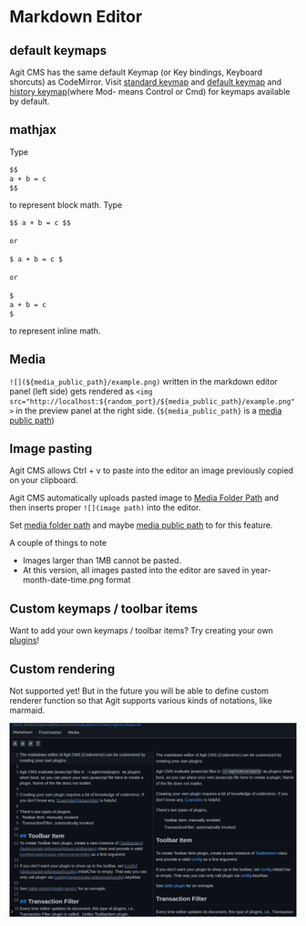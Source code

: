 # Markdown Editor

## default keymaps
Agit CMS has the same default Keymap (or Key bindings, Keyboard shorcuts) as CodeMirror.
Visit [standard keymap](https://codemirror.net/docs/ref/#commands.standardKeymap) and [default keymap](https://codemirror.net/docs/ref/#commands.defaultKeymap) and [history keymap](https://codemirror.net/docs/ref/#commands.historyKeymap)(where Mod- means Control or Cmd) for keymaps available by default.

## mathjax
Type
```
$$
a + b = c
$$
```
to represent block math.
Type
```
$$ a + b = c $$

or

$ a + b = c $

or 

$
a + b = c
$
```
to represent inline math.


## Media
`![](${media_public_path}/example.png)` written in the markdown editor panel (left side)
gets rendered as `<img src="http://localhost:${random_port}/${media_public_path}/example.png">` in the preview panel at the right side. 
(`${media_public_path}` is a [media public path](/Settings.md#media))


## Image pasting
Agit CMS allows Ctrl + v to paste into the editor an image previously copied on your clipboard.

Agit CMS automatically uploads pasted image to [Media Folder Path](/Settings.md#media) and then inserts proper `![](image path)` into the editor.

Set [media folder path](/Settings.md#media) and maybe [media public path](/Settings.md#media) to for this feature.  

A couple of things to note

- Images larger than 1MB cannot be pasted.
- At this version, all images pasted into the editor are saved in year-month-date-time.png format

## Custom keymaps / toolbar items
Want to add your own keymaps / toolbar items?
Try creating your own [plugins](/Plugins.md)!

## Custom rendering
Not supported yet! But in the future you will be able to define custom renderer function so that Agit supports various kinds of notations, like marmaid.

![](https://github.com/0xsuk/agitcms/blob/main/github/localhost_3131_5.png)
